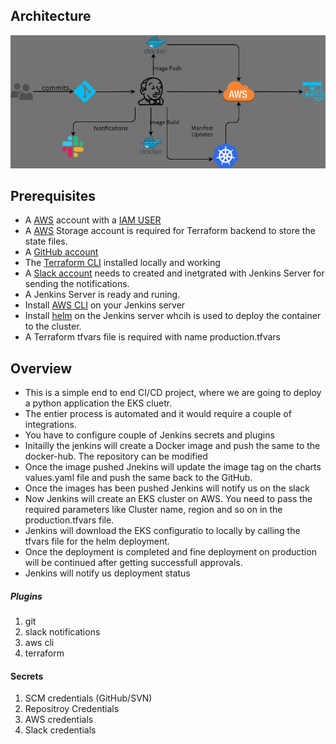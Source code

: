 ## Architecture

![Infrastructure Architecture](./arch.jpg)

## Prerequisites
- A [AWS](https://aws.amazon.com/) account with a [IAM USER](https://aws.amazon.com/iam/)
- A [AWS](https://aws.amazon.com/) Storage account is required for Terraform backend to store the state files.
- A [GitHub account](https://github.com/) 
- The [Terraform CLI](https://releases.hashicorp.com/terraform) installed locally and working
- A [Slack account](https://slack.com/) needs to created and inetgrated with Jenkins Server for sending the notifications.
- A  Jenkins Server is ready and runing.
- Install [AWS CLI](https://aws.amazon.com/cli/) on your Jenkins server
- Install [helm](https://helm.sh/docs/intro/install/) on the Jenkins server whcih is used to deploy the container to the cluster.
-  A Terraform tfvars file is required with name production.tfvars
## Overview
- This is a simple end to end CI/CD project, where we are going to deploy a python application the EKS cluetr. 
- The entier process is automated and it would require a couple of integrations.
- You have to configure couple of Jenkins secrets and plugins
- Initailly the jenkins will create a Docker image and push the same to the docker-hub. The repository can be modified
- Once the image pushed Jnekins will update the image tag on the charts values.yaml file and push the same back to the GitHub.
- Once the images has been pushed Jenkins will notify us on the slack
- Now Jenkins will create an EKS cluster on AWS. You need to pass the required parameters like Cluster name, region and so on in the production.tfvars file.
- Jenkins will download the EKS configuratio to locally by calling the tfvars file for the helm deployment.
- Once the deployment is completed and fine deployment on production will be continued after getting successfull approvals.
- Jenkins will notify us deployment status
##### Plugins
1. git
2. slack notifications
3. aws cli
3. terraform
#### Secrets
1. SCM credentials (GitHub/SVN)
2. Repositroy Credentials
3. AWS credentials
4. Slack credentials
